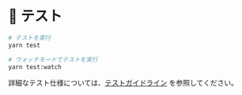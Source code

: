 # 🧪 テスト

```bash
# テストを実行
yarn test

# ウォッチモードでテストを実行
yarn test:watch
```

詳細なテスト仕様については、[テストガイドライン](/docs/testing/README.md) を参照してください。
